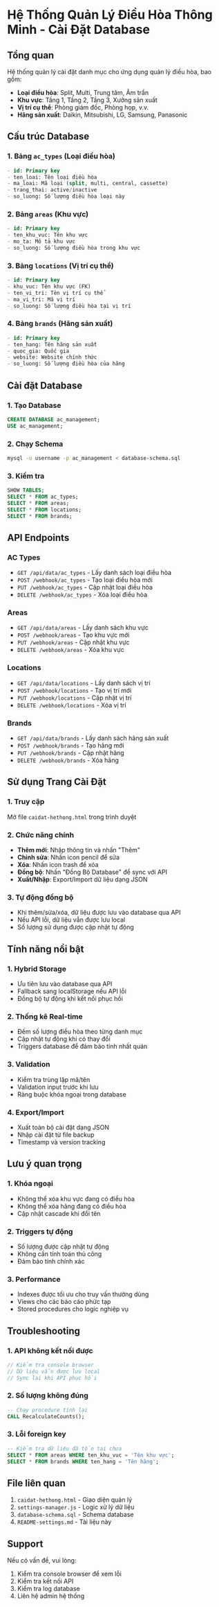 # Hệ Thống Quản Lý Điều Hòa Thông Minh - Cài Đặt Database

## Tổng quan

Hệ thống quản lý cài đặt danh mục cho ứng dụng quản lý điều hòa, bao gồm:
- **Loại điều hòa**: Split, Multi, Trung tâm, Âm trần
- **Khu vực**: Tầng 1, Tầng 2, Tầng 3, Xưởng sản xuất
- **Vị trí cụ thể**: Phòng giám đốc, Phòng họp, v.v.
- **Hãng sản xuất**: Daikin, Mitsubishi, LG, Samsung, Panasonic

## Cấu trúc Database

### 1. Bảng `ac_types` (Loại điều hòa)
```sql
- id: Primary key
- ten_loai: Tên loại điều hòa
- ma_loai: Mã loại (split, multi, central, cassette)
- trang_thai: active/inactive
- so_luong: Số lượng điều hòa loại này
```

### 2. Bảng `areas` (Khu vực)
```sql
- id: Primary key
- ten_khu_vuc: Tên khu vực
- mo_ta: Mô tả khu vực
- so_luong: Số lượng điều hòa trong khu vực
```

### 3. Bảng `locations` (Vị trí cụ thể)
```sql
- id: Primary key
- khu_vuc: Tên khu vực (FK)
- ten_vi_tri: Tên vị trí cụ thể
- ma_vi_tri: Mã vị trí
- so_luong: Số lượng điều hòa tại vị trí
```

### 4. Bảng `brands` (Hãng sản xuất)
```sql
- id: Primary key
- ten_hang: Tên hãng sản xuất
- quoc_gia: Quốc gia
- website: Website chính thức
- so_luong: Số lượng điều hòa của hãng
```

## Cài đặt Database

### 1. Tạo Database
```sql
CREATE DATABASE ac_management;
USE ac_management;
```

### 2. Chạy Schema
```bash
mysql -u username -p ac_management < database-schema.sql
```

### 3. Kiểm tra
```sql
SHOW TABLES;
SELECT * FROM ac_types;
SELECT * FROM areas;
SELECT * FROM locations;
SELECT * FROM brands;
```

## API Endpoints

### AC Types
- `GET /api/data/ac_types` - Lấy danh sách loại điều hòa
- `POST /webhook/ac_types` - Tạo loại điều hòa mới
- `PUT /webhook/ac_types` - Cập nhật loại điều hòa
- `DELETE /webhook/ac_types` - Xóa loại điều hòa

### Areas
- `GET /api/data/areas` - Lấy danh sách khu vực
- `POST /webhook/areas` - Tạo khu vực mới
- `PUT /webhook/areas` - Cập nhật khu vực
- `DELETE /webhook/areas` - Xóa khu vực

### Locations
- `GET /api/data/locations` - Lấy danh sách vị trí
- `POST /webhook/locations` - Tạo vị trí mới
- `PUT /webhook/locations` - Cập nhật vị trí
- `DELETE /webhook/locations` - Xóa vị trí

### Brands
- `GET /api/data/brands` - Lấy danh sách hãng sản xuất
- `POST /webhook/brands` - Tạo hãng mới
- `PUT /webhook/brands` - Cập nhật hãng
- `DELETE /webhook/brands` - Xóa hãng

## Sử dụng Trang Cài Đặt

### 1. Truy cập
Mở file `caidat-hethong.html` trong trình duyệt

### 2. Chức năng chính
- **Thêm mới**: Nhập thông tin và nhấn "Thêm"
- **Chỉnh sửa**: Nhấn icon pencil để sửa
- **Xóa**: Nhấn icon trash để xóa
- **Đồng bộ**: Nhấn "Đồng Bộ Database" để sync với API
- **Xuất/Nhập**: Export/Import dữ liệu dạng JSON

### 3. Tự động đồng bộ
- Khi thêm/sửa/xóa, dữ liệu được lưu vào database qua API
- Nếu API lỗi, dữ liệu vẫn được lưu local
- Số lượng sử dụng được cập nhật tự động

## Tính năng nổi bật

### 1. Hybrid Storage
- Ưu tiên lưu vào database qua API
- Fallback sang localStorage nếu API lỗi
- Đồng bộ tự động khi kết nối phục hồi

### 2. Thống kê Real-time
- Đếm số lượng điều hòa theo từng danh mục
- Cập nhật tự động khi có thay đổi
- Triggers database để đảm bảo tính nhất quán

### 3. Validation
- Kiểm tra trùng lặp mã/tên
- Validation input trước khi lưu
- Ràng buộc khóa ngoại trong database

### 4. Export/Import
- Xuất toàn bộ cài đặt dạng JSON
- Nhập cài đặt từ file backup
- Timestamp và version tracking

## Lưu ý quan trọng

### 1. Khóa ngoại
- Không thể xóa khu vực đang có điều hòa
- Không thể xóa hãng đang có điều hòa
- Cập nhật cascade khi đổi tên

### 2. Triggers tự động
- Số lượng được cập nhật tự động
- Không cần tính toán thủ công
- Đảm bảo tính chính xác

### 3. Performance
- Indexes được tối ưu cho truy vấn thường dùng
- Views cho các báo cáo phức tạp
- Stored procedures cho logic nghiệp vụ

## Troubleshooting

### 1. API không kết nối được
```javascript
// Kiểm tra console browser
// Dữ liệu vẫn được lưu local
// Sync lại khi API phục hồi
```

### 2. Số lượng không đúng
```sql
-- Chạy procedure tính lại
CALL RecalculateCounts();
```

### 3. Lỗi foreign key
```sql
-- Kiểm tra dữ liệu đã tồn tại chưa
SELECT * FROM areas WHERE ten_khu_vuc = 'Tên khu vực';
SELECT * FROM brands WHERE ten_hang = 'Tên hãng';
```

## File liên quan

1. `caidat-hethong.html` - Giao diện quản lý
2. `settings-manager.js` - Logic xử lý dữ liệu
3. `database-schema.sql` - Schema database
4. `README-settings.md` - Tài liệu này

## Support

Nếu có vấn đề, vui lòng:
1. Kiểm tra console browser để xem lỗi
2. Kiểm tra kết nối API
3. Kiểm tra log database
4. Liên hệ admin hệ thống

